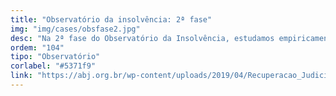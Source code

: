 ```yaml
---
title: "Observatório da insolvência: 2ª fase"
img: "img/cases/obsfase2.jpg"
desc: "Na 2ª fase do Observatório da Insolvência, estudamos empiricamente o comportamento das recuperações judiciais no estado de São Paulo."
ordem: "104"
tipo: "Observatório"
corlabel: "#5371f9"
link: "https://abj.org.br/wp-content/uploads/2019/04/Recuperacao_Judicial_no_Estado_de_Sao_Pa.pdf"
---
```


<!--
# # planejamento
# 
# - auth0
# - treesnip
# - shinyhttr
# - livro
# - zen do R
# - decryptr
# - rightgbm
# - kuber
# - bltm
# - wavesurfer
# - pesqEle
# 
# # o que precisamos fazer?
# 
# - copiar a estrutura de cursos
# 
# - imagem
# - descrição
# - nome
-->
